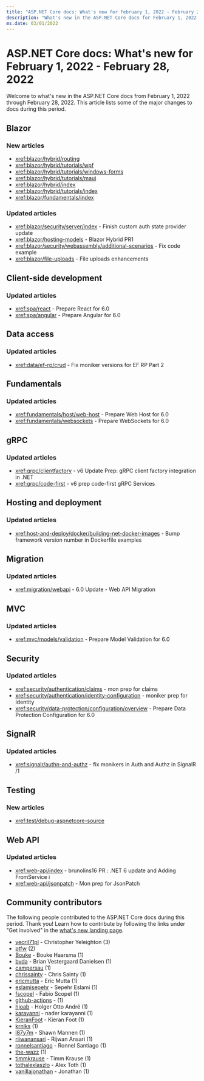 ```yaml
---
title: "ASP.NET Core docs: What's new for February 1, 2022 - February 28, 2022"
description: "What's new in the ASP.NET Core docs for February 1, 2022 - February 28, 2022."
ms.date: 03/01/2022
---
```


# ASP.NET Core docs: What's new for February 1, 2022 - February 28, 2022

Welcome to what's new in the ASP.NET Core docs from February 1, 2022 through February 28, 2022. This article lists some of the major changes to docs during this period.

## Blazor

### New articles

- <xref:blazor/hybrid/routing>
- <xref:blazor/hybrid/tutorials/wpf>
- <xref:blazor/hybrid/tutorials/windows-forms>
- <xref:blazor/hybrid/tutorials/maui>
- <xref:blazor/hybrid/index>
- <xref:blazor/hybrid/tutorials/index>
- <xref:blazor/fundamentals/index>

### Updated articles

- <xref:blazor/security/server/index> - Finish custom auth state provider update
- <xref:blazor/hosting-models> - Blazor Hybrid PR1
- <xref:blazor/security/webassembly/additional-scenarios> - Fix code example
- <xref:blazor/file-uploads> - File uploads enhancements

## Client-side development

### Updated articles

- <xref:spa/react> - Prepare React for 6.0
- <xref:spa/angular> - Prepare Angular for 6.0

## Data access

### Updated articles

- <xref:data/ef-rp/crud> - Fix moniker versions for EF RP Part 2

## Fundamentals

### Updated articles

- <xref:fundamentals/host/web-host> - Prepare Web Host for 6.0
- <xref:fundamentals/websockets> - Prepare WebSockets for 6.0

## gRPC

### Updated articles

- <xref:grpc/clientfactory> - v6 Update Prep: gRPC client factory integration in .NET
- <xref:grpc/code-first> - v6 prep code-first gRPC Services

## Hosting and deployment

### Updated articles

- <xref:host-and-deploy/docker/building-net-docker-images> - Bump framework version number in Dockerfile examples

## Migration

### Updated articles

- <xref:migration/webapi> - 6.0 Update - Web API Migration

## MVC

### Updated articles

- <xref:mvc/models/validation> - Prepare Model Validation for 6.0

## Security

### Updated articles

- <xref:security/authentication/claims> - mon prep for claims
- <xref:security/authentication/identity-configuration> - moniker prep for Identity
- <xref:security/data-protection/configuration/overview> - Prepare Data Protection Configuration for 6.0

## SignalR

### Updated articles

- <xref:signalr/authn-and-authz> - fix monikers in Auth and Authz in SignalR /1

## Testing

### New articles

- <xref:test/debug-aspnetcore-source>

## Web API

### Updated articles

- <xref:web-api/index> - brunolins16 PR : .NET 6 update and Adding FromService i
- <xref:web-api/jsonpatch> - Mon prep for JsonPatch

## Community contributors

The following people contributed to the ASP.NET Core docs during this period. Thank you! Learn how to contribute by following the links under "Get involved" in the [what's new landing page](index.yml).

- [yecril71pl](https://github.com/yecril71pl) - Christopher Yeleighton (3)
- [ptfw](https://github.com/ptfw) (2)
- [Bouke](https://github.com/Bouke) - Bouke Haarsma (1)
- [bvda](https://github.com/bvda) - Brian Vestergaard Danielsen (1)
- [campersau](https://github.com/campersau) (1)
- [chrissainty](https://github.com/chrissainty) - Chris Sainty (1)
- [ericmutta](https://github.com/ericmutta) - Eric Mutta (1)
- [eslamisepehr](https://github.com/eslamisepehr) - Sepehr Eslami (1)
- [fscopel](https://github.com/fscopel) - Fabio Scopel (1)
- [github-actions](https://github.com/actions) -  (1)
- [hjoab](https://github.com/hjoab) - Holger Otto André (1)
- [karayanni](https://github.com/karayanni) - nader karayanni (1)
- [KieranFoot](https://github.com/KieranFoot) - Kieran Foot (1)
- [krnlks](https://github.com/krnlks) (1)
- [l87y7m](https://github.com/l87y7m) - Shawn Mannen (1)
- [rijwanansari](https://github.com/rijwanansari) - Rijwan Ansari (1)
- [ronnelsantiago](https://github.com/ronnelsantiago) - Ronnel Santiago (1)
- [the-wazz](https://github.com/the-wazz) (1)
- [timmkrause](https://github.com/timmkrause) - Timm Krause (1)
- [tothalexlaszlo](https://github.com/tothalexlaszlo) - Alex Toth (1)
- [vanillajonathan](https://github.com/vanillajonathan) - Jonathan (1)
